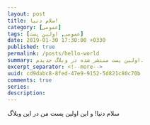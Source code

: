 ```yaml
---
layout: post
title: سلام دنیا!
category: [عمومی]
tags: [عمومی, اولین پست]
date: 2019-01-30 17:30:00 +0330
published: true
permalink: /posts/hello-world
summary: اولین پست منتشر شده در وبلاگ جدیدم.
excerpt_separator: <!--more--> 
uuid: cd9dabc8-8fed-47e9-9152-5d821c80c70b
comments: true
series: 
description:
---
```

سلام دنیا!
 و این اولین پست من در این وبلاگ 
